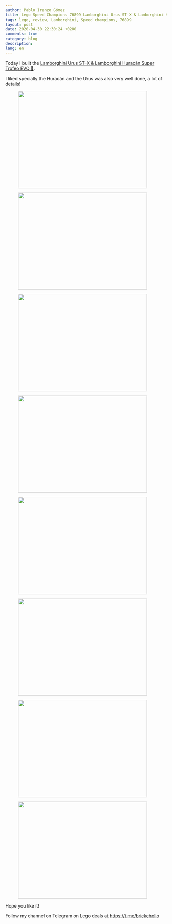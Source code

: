 ```yaml
---
author: Pablo Iranzo Gómez
title: Lego Speed Champions 76899 Lamborghini Urus ST-X & Lamborghini Huracán Super Trofeo EVO
tags: lego, review, Lamborghini, Speed champions, 76899
layout: post
date: 2020-04-30 22:30:24 +0200
comments: true
category: blog
description:
lang: en
---
```


Today I built the [Lamborghini Urus ST-X & Lamborghini Huracán Super Trofeo EVO 🛒](https://www.amazon.es/dp/B07W6Q9G1Y?tag=redken-21).

I liked specially the Huracán and the Urus was also very well done, a lot of details!

<div class="elegant-gallery" itemscope itemtype="http://schema.org/ImageGallery">
<figure itemprop="associatedMedia" itemscope itemtype="http://schema.org/ImageObject">
        <a href="https://i.imgur.com/dMor15o.jpg.jpg" itemprop="contentUrl" data-size="4032x3024">
            <img src="https://i.imgur.com/dMor15ot.jpg" width="403" height="302" itemprop="thumbnail" alt="" />
        </a>
        <figcaption itemprop="caption description"></figcaption>
    </figure>
<figure itemprop="associatedMedia" itemscope itemtype="http://schema.org/ImageObject">
        <a href="https://i.imgur.com/WFZExx3.jpg.jpg" itemprop="contentUrl" data-size="4032x3024">
            <img src="https://i.imgur.com/WFZExx3t.jpg" width="403" height="302" itemprop="thumbnail" alt="" />
        </a>
        <figcaption itemprop="caption description"></figcaption>
    </figure>
<figure itemprop="associatedMedia" itemscope itemtype="http://schema.org/ImageObject">
        <a href="https://i.imgur.com/wC3QWDb.jpg.jpg" itemprop="contentUrl" data-size="4032x3024">
            <img src="https://i.imgur.com/wC3QWDbt.jpg" width="403" height="302" itemprop="thumbnail" alt="" />
        </a>
        <figcaption itemprop="caption description"></figcaption>
    </figure>
<figure itemprop="associatedMedia" itemscope itemtype="http://schema.org/ImageObject">
        <a href="https://i.imgur.com/f0RYTaH.jpg.jpg" itemprop="contentUrl" data-size="4032x3024">
            <img src="https://i.imgur.com/f0RYTaHt.jpg" width="403" height="302" itemprop="thumbnail" alt="" />
        </a>
        <figcaption itemprop="caption description"></figcaption>
    </figure>
<figure itemprop="associatedMedia" itemscope itemtype="http://schema.org/ImageObject">
        <a href="https://i.imgur.com/gveoUgu.jpg.jpg" itemprop="contentUrl" data-size="4032x3024">
            <img src="https://i.imgur.com/gveoUgut.jpg" width="403" height="302" itemprop="thumbnail" alt="" />
        </a>
        <figcaption itemprop="caption description"></figcaption>
    </figure>
<figure itemprop="associatedMedia" itemscope itemtype="http://schema.org/ImageObject">
        <a href="https://i.imgur.com/R3old3o.jpg.jpg" itemprop="contentUrl" data-size="4032x3024">
            <img src="https://i.imgur.com/R3old3ot.jpg" width="403" height="302" itemprop="thumbnail" alt="" />
        </a>
        <figcaption itemprop="caption description"></figcaption>
    </figure>
<figure itemprop="associatedMedia" itemscope itemtype="http://schema.org/ImageObject">
        <a href="https://i.imgur.com/91uRNPA.jpg.jpg" itemprop="contentUrl" data-size="4032x3024">
            <img src="https://i.imgur.com/91uRNPAt.jpg" width="403" height="302" itemprop="thumbnail" alt="" />
        </a>
        <figcaption itemprop="caption description"></figcaption>
    </figure>
<figure itemprop="associatedMedia" itemscope itemtype="http://schema.org/ImageObject">
        <a href="https://i.imgur.com/mCbBcsD.jpg.jpg" itemprop="contentUrl" data-size="4032x3024">
            <img src="https://i.imgur.com/mCbBcsDt.jpg" width="403" height="302" itemprop="thumbnail" alt="" />
        </a>
        <figcaption itemprop="caption description"></figcaption>
    </figure>
</div>

Hope you like it!

Follow my channel on Telegram on Lego deals at <https://t.me/brickchollo>
